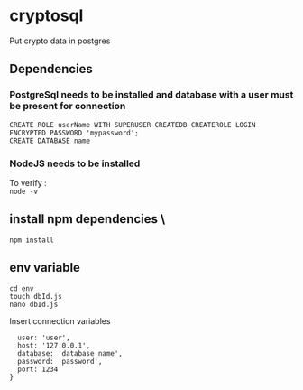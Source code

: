 # cryptosql
Put crypto data in postgres

## Dependencies 

### PostgreSql needs to be installed and database with a user must be present for connection
```sudo -u postgres psql
CREATE ROLE userName WITH SUPERUSER CREATEDB CREATEROLE LOGIN ENCRYPTED PASSWORD 'mypassword';
CREATE DATABASE name
```

### NodeJS needs to be installed
To verify : \
 ```node -v```

## install npm dependencies \
```npm install```

## env variable
```mkdir env
cd env
touch dbId.js
nano dbId.js
```

Insert connection variables

```exports.connId = {
  user: 'user',
  host: '127.0.0.1',
  database: 'database_name',
  password: 'password',
  port: 1234
}
```
